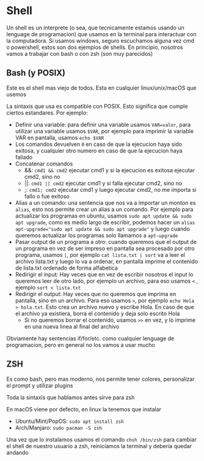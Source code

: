 # Shell

Un shell es un interprete (o sea, que tecnicamente estamos usando un lenguage de programacion) que usamos en la terminal para interactuar con la computadora. Si usamos windows, seguro escuchamos alguna vez cmd o powershell, estos son dos ejemplos de shells. En principio, nosotros vamos a trabajar con bash o con zsh (son muy parecidos)

## Bash (y POSIX)

Este es el shell mas viejo de todos. Esta en cualquier linux/unix/macOS que usemos

La sintaxis que usa es compatible con POSIX. Esto significa que cumple ciertos estandares. Por ejemplo:

- Definir una variable: para definir una variable usamos `VAR=valor`, para utilizar una variable usamos `$VAR`, por ejemplo para imprimir la variable VAR en pantalla, usamos `echo $VAR`
- Los comandos devuelven `0` en caso de que la ejecucion haya sido exitosa, y cualquier otro numero en caso de que la ejecucion haya fallado
- Concatenar comandos
    - &&: `cmd1 && cmd2` ejecutar cmd1 y si la ejecucion es exitosa ejecutar cmd2, sino no
    - ||: `cmd1 || cmd2` ejecutar cmd1 y si falla ejecutar cmd2, sino no
    - ;: `cmd1; cmd2` ejecutar cmd1 y luego ejecutar cmd2, no me importa si fallo o fue exitoso
- Alias a un comando: una sentencia que nos va a importar un monton es `alias`, esto nos permite crear un alias a un comando. Por ejemplo para actualizar los programas en ubuntu, usamos `sudo apt update && sudo apt upgrade`, como es medio largo de escribir, podemos hacer un `alias apt-upgrade="sudo apt update && sudo apt upgrade"` y luego cuando queremos actualizar los programas solo llamamos a `apt-upgrade`
- Pasar output de un programa a otro: cuando queremos que el output de un programa en vez de ser impreso en pantalla sea procesado por otro programa, usamos `|`, por ejemplo `cat lista.txt | sort` va a leer el archivo lista.txt y luego lo va a ordenar, en pantalla imprime el contenido de lista.txt ordenado de forma alfabetica
- Redirigir el input: Hay veces que en vez de escribir nosotros el input lo queremos leer de otro lado, por ejemplo un archivo, para eso usamos `<` , ejemplo `sort < lista.txt`
- Redirigir el output: Hay veces que no queremos que imprima en pantalla, sino en un archivo. Para eso usamos `>`, por ejemplo `echo Hola > hola.txt`. Esto crea un archivo nuevo y escribe Hola. En caso de que el archivo ya existiera, borra el contenido y deja solo escrito Hola
    - Si no queremos borrar el contenido, usamos `>>` en vez, y lo imprime en una nueva linea al final del archivo

Obviamente hay sentencias if/for/etc. como cualquier lenguage de programacion, pero en general no los vamos a usar mucho

## ZSH

Es como bash, pero mas moderno, nos permite tener colores, personalizar el prompt y utilizar plugins

Toda la sintaxis que hablamos antes sirve para zsh

En macOS viene por defecto, en linux la tenemos que instalar

- Ubuntu/Mint/PopOS: `sudo apt install zsh`
- Arch/Manjaro: `sudo pacman -S zsh`

Una vez que lo instalamos usamos el comando `chsh /bin/zsh` para cambiar el shell de nuestro usuario a zsh, reiniciamos la terminal y deberia quedar andando
